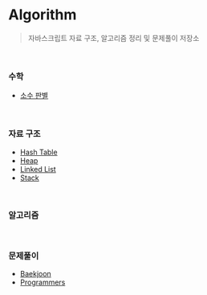 # Algorithm

> 자바스크립트 자료 구조, 알고리즘 정리 및 문제풀이 저장소

<br>

### 수학

- [소수 판별](https://github.com/hyunwoome/algorithm/tree/main/math/소수판별.js)

<br/>

### 자료 구조

- [Hash Table](https://hyunwoome.tistory.com/43)
- [Heap](https://hyunwoome.tistory.com/42)
- [Linked List](https://hyunwoome.tistory.com/44)
- [Stack](https://hyunwoome.tistory.com/46)

<br>

### 알고리즘

<br/>

### 문제풀이

- [Baekjoon](https://github.com/hyunwoome/algorithm/tree/main/baekjoon)
- [Programmers](https://github.com/hyunwoome/algorithm/tree/main/programmers)
